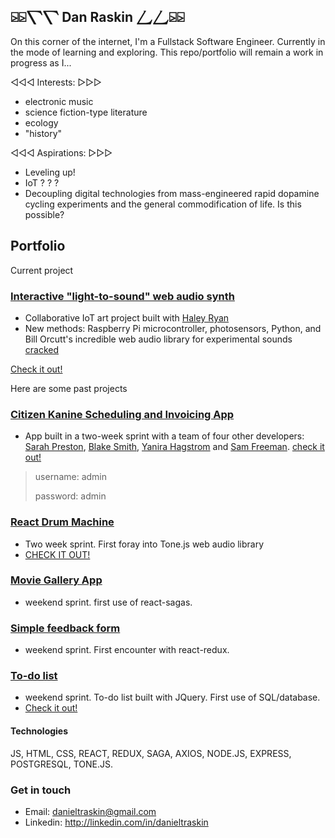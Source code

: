 ## ⍄⍄⎲⎲ Dan Raskin ⎳⎳⍄⍄
On this corner of the internet, I'm a Fullstack Software Engineer. Currently in the mode of learning and exploring. This repo/portfolio will remain a work in progress as I...

◁◁◁ Interests: ▷▷▷
  - electronic music
  - science fiction-type literature
  - ecology
  - "history"
 
◁◁◁ Aspirations: ▷▷▷
  - Leveling up!
  - IoT ? ? ?
  - Decoupling digital technologies from mass-engineered rapid dopamine cycling experiments and the general commodification of life. Is this possible?

## Portfolio

Current project

### [Interactive "light-to-sound" web audio synth](http://github.com/danraskin/sci-fair-scum)
- Collaborative IoT art project built with [Haley Ryan](https://github.com/haley-r)
- New methods: Raspberry Pi microcontroller, photosensors, Python, and Bill Orcutt's incredible web audio library for experimental sounds [cracked](https://github.com/billorcutt/i_dropped_my_phone_the_screen_cracked)

[Check it out!](https://sci-fair-scum.herokuapp.com/)

Here are some past projects

### [Citizen Kanine Scheduling and Invoicing App](https://github.com/danraskin/citizen-kanine-demo)
- App built in a two-week sprint with a team of four other developers: [Sarah Preston](https://github.com/seprest1), [Blake Smith](https://github.com/blakesmithmn), [Yanira Hagstrom](https://github.com/YaniraHagstrom) and [Sam Freeman](https://github.com/sam-c-freeman).
[check it out!](http://citizen-kanine-demo.herokuapp.com)
>username: admin
>
>password: admin

### [React Drum Machine](https://github.com/danraskin/rhythm-sequencer-solo-project)
- Two week sprint. First foray into Tone.js web audio library
- [CHECK IT OUT!](https://rhythm-sequencer-solo-project.herokuapp.com/)

### [Movie Gallery App](https://github.com/danraskin/weekend-movies-sagas)
- weekend sprint. first use of react-sagas.

### [Simple feedback form](https://github.com/danraskin/weekend-redux-feedback-loop)
- weekend sprint. First encounter with react-redux.
<!-- - [Check it out!](https://weekend-redux-feedback-form.herokuapp.com/) -->

### [To-do list](https://github.com/danraskin/weekend-to-do-list)
- weekend sprint. To-do list built with JQuery. First use of SQL/database.
- [Check it out!](https://weekend-sql-todo-list.herokuapp.com/)

#### Technologies
JS, HTML, CSS, REACT, REDUX, SAGA, AXIOS, NODE.JS, EXPRESS, POSTGRESQL, TONE.JS.

### Get in touch
* Email: danieltraskin@gmail.com
* Linkedin: http://linkedin.com/in/danieltraskin
